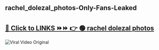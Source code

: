 
 ## rachel_dolezal_photos-Only-Fans-Leaked

# <h2><a href="https://clipsfans.com/rachel_dolezal_photos&ref=git">🔗 Click to LINKS ⏩⏩ 👉 🟢 rachel dolezal photos </a></h2>

<a href="https://clipsfans.com/rachel_dolezal_photos&ref=git" rel="nofollow" data-target="animated-image.originalLink"><img src="https://i.ibb.co.com/xMMVF88/686577567.gif" alt="Viral Video Original" style="max-width: 100%; display: inline-block;" data-target="animated-image.originalImage"></a>
